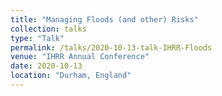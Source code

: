 ```yaml
---
title: "Managing Floods (and other) Risks"
collection: talks
type: "Talk"
permalink: /talks/2020-10-13-talk-IHRR-Floods
venue: "IHRR Annual Conference"
date: 2020-10-13
location: "Durham, England"
---
```

